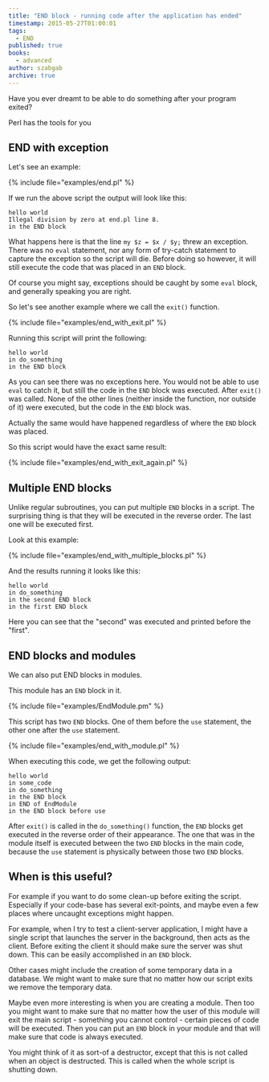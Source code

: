```yaml
---
title: "END block - running code after the application has ended"
timestamp: 2015-05-27T01:00:01
tags:
  - END
published: true
books:
  - advanced
author: szabgab
archive: true
---
```



Have you ever dreamt to be able to do something after your program exited?

Perl has the tools for you


## END with exception

Let's see an example:

{% include file="examples/end.pl" %}

If we run the above script the output will look like this:

```
hello world
Illegal division by zero at end.pl line 8.
in the END block
```

What happens here is that the line `my $z = $x / $y;` threw an exception.
There was no `eval` statement, nor any form of try-catch statement to capture the exception
so the script will die. Before doing so however, it will still execute the code that was placed
in an `END` block.

Of course you might say, exceptions should be caught by some `eval` block,
and generally speaking you are right.

So let's see another example where we call the `exit()` function.

{% include file="examples/end_with_exit.pl" %}

Running this script will print the following:

```
hello world
in do_something
in the END block
```

As you can see there was no exceptions here. You would not be able to use `eval` to catch it,
but still the code in the `END` block was executed. After `exit()` was called.
None of the other lines (neither inside the function, nor outside of it) were executed, but the
code in the `END` block was.

Actually the same would have happened regardless of where the `END` block was placed.

So this script would have the exact same result:

{% include file="examples/end_with_exit_again.pl" %}

## Multiple END blocks

Unlike regular subroutines, you can put multiple `END` blocks in a script. The surprising thing is
that they will be executed in the reverse order. The last one will be executed first.

Look at this example:

{% include file="examples/end_with_multiple_blocks.pl" %}

And the results running it looks like this:

```
hello world
in do_something
in the second END block
in the first END block
```

Here you can see that the "second" was executed and printed before the "first".

## END blocks and modules

We can also put END blocks in modules.

This module has an `END` block in it.

{% include file="examples/EndModule.pm" %}

This script has two `END` blocks. One of them before the `use` statement,
the other one after the `use` statement.

{% include file="examples/end_with_module.pl" %}

When executing this code, we get the following output:

```
hello world
in some_code
in do_something
in the END block
in END of EndModule
in the END block before use
```

After `exit()` is called in the `do_something()` function, the `END` blocks get executed
in the reverse order of their appearance. The one that was in the module itself is executed between the two `END` blocks
in the main code, because the `use` statement is physically between those two `END` blocks.

## When is this useful?

For example if you want to do some clean-up before exiting the script.
Especially if your code-base has several exit-points, and maybe even a few places where uncaught exceptions might happen.

For example, when I try to test a client-server application, I might have a single script that launches the server in the background,
then acts as the client. Before exiting the client it should make sure the server was shut down. This can be easily accomplished
in an `END` block.

Other cases might include the creation of some temporary data in a database. We might want to make sure that
no matter how our script exits we remove the temporary data.

Maybe even more interesting is when you are creating a module. Then too you might want to make sure that no matter how the user of this
module will exit the main script - something you cannot control - certain pieces of code will be executed.
Then you can put an `END` block in your module and that will make sure that code is always executed.

You might think of it as sort-of a destructor, except that this is not called when an object is destructed. This is called
when the whole script is shutting down.

